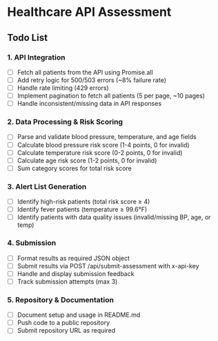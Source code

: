 
# Healthcare API Assessment

## Todo List

### 1. API Integration

- [ ] Fetch all patients from the API using Promise.all
- [ ] Add retry logic for 500/503 errors (~8% failure rate)
- [ ] Handle rate limiting (429 errors)
- [ ] Implement pagination to fetch all patients (5 per page, ~10 pages)
- [ ] Handle inconsistent/missing data in API responses

### 2. Data Processing & Risk Scoring

- [ ] Parse and validate blood pressure, temperature, and age fields
- [ ] Calculate blood pressure risk score (1-4 points, 0 for invalid)
- [ ] Calculate temperature risk score (0-2 points, 0 for invalid)
- [ ] Calculate age risk score (1-2 points, 0 for invalid)
- [ ] Sum category scores for total risk score

### 3. Alert List Generation

- [ ] Identify high-risk patients (total risk score ≥ 4)
- [ ] Identify fever patients (temperature ≥ 99.6°F)
- [ ] Identify patients with data quality issues (invalid/missing BP, age, or temp)

### 4. Submission

- [ ] Format results as required JSON object
- [ ] Submit results via POST /api/submit-assessment with x-api-key
- [ ] Handle and display submission feedback
- [ ] Track submission attempts (max 3)

### 5. Repository & Documentation

- [ ] Document setup and usage in README.md
- [ ] Push code to a public repository
- [ ] Submit repository URL as required
